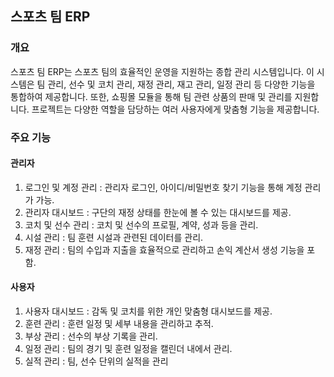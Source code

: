 ## 스포츠 팀 ERP

### 개요
스포츠 팀 ERP는 스포츠 팀의 효율적인 운영을 지원하는 종합 관리 시스템입니다. 이 시스템은 팀 관리, 선수 및 코치 관리, 재정 관리, 재고 관리, 일정 관리 등 다양한 기능을 통합하여 제공합니다. 또한, 쇼핑몰 모듈을 통해 팀 관련 상품의 판매 및 관리를 지원합니다. 프로젝트는 다양한 역할을 담당하는 여러 사용자에게 맞춤형 기능을 제공합니다.


### 주요 기능
#### 관리자
1. 로그인 및 계정 관리 : 관리자 로그인, 아이디/비밀번호 찾기 기능을 통해 계정 관리가 가능.
2. 관리자 대시보드 : 구단의 재정 상태를 한눈에 볼 수 있는 대시보드를 제공.
3. 코치 및 선수 관리 : 코치 및 선수의 프로필, 계약, 성과 등을 관리.
4. 시설 관리 : 팀 훈련 시설과 관련된 데이터를 관리.
5. 재정 관리 : 팀의 수입과 지출을 효율적으로 관리하고 손익 계산서 생성 기능을 포함.


#### 사용자
1. 사용자 대시보드 : 감독 및 코치를 위한 개인 맞춤형 대시보드를 제공.
2. 훈련 관리 : 훈련 일정 및 세부 내용을 관리하고 추적.
3. 부상 관리 : 선수의 부상 기록을 관리.
4. 일정 관리 : 팀의 경기 및 훈련 일정을 캘린더 내에서 관리.
5. 실적 관리 : 팀, 선수 단위의 실적을 관리
